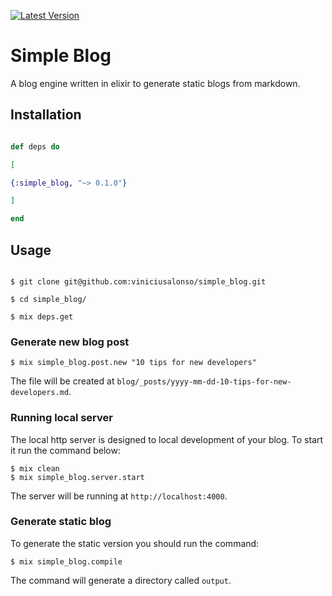 [![Latest Version](https://img.shields.io/hexpm/v/simple_blog?color=b5a3be&label=Latest+version)](https://hexdocs.pm/simple_blog)
# Simple Blog

  

A blog engine written in elixir to generate static blogs from markdown.

  

## Installation

```elixir

def deps do

[

{:simple_blog, "~> 0.1.0"}

]

end

```

  ## Usage

  

```console

$ git clone git@github.com:viniciusalonso/simple_blog.git

$ cd simple_blog/

$ mix deps.get
```

### Generate new blog post

```console
$ mix simple_blog.post.new "10 tips for new developers"
```

The file will be created at `blog/_posts/yyyy-mm-dd-10-tips-for-new-developers.md`.

### Running local server

The local http server is designed to local development of your blog. To start it run the command below:

```console
$ mix clean
$ mix simple_blog.server.start
```

The server will be running at `http://localhost:4000`.

### Generate static blog

To generate the static version you should run the command:

```console
$ mix simple_blog.compile
```

The command will generate a directory called `output`.
